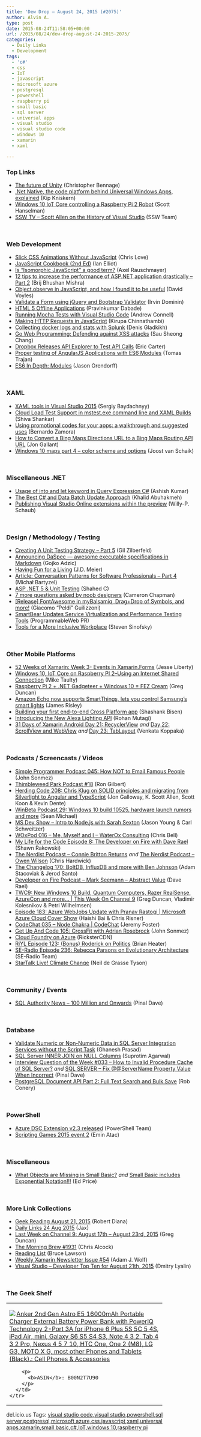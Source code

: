 ```yaml
---
title: 'Dew Drop – August 24, 2015 (#2075)'
author: Alvin A.
type: post
date: 2015-08-24T11:58:05+00:00
url: /2015/08/24/dew-drop-august-24-2015-2075/
categories:
  - Daily Links
  - Development
tags:
  - 'c#'
  - css
  - IoT
  - javascript
  - microsoft azure
  - postgresql
  - powershell
  - raspberry pi
  - small basic
  - sql server
  - universal apps
  - visual studio
  - visual studio code
  - windows 10
  - xamarin
  - xaml

---
```

### <a name="top"></a>Top Links

  * <a href="http://blogs.msdn.com/b/dotnet/archive/2015/08/21/the-future-of-unity.aspx" target="_blank">The future of Unity</a> (Christopher Bennage)
  * <a href="http://feedproxy.google.com/~r/winbetadotorg/~3/WQ4Cn9KmIgU/net-native-the-code-platform-behind-universal-windows-apps-explained" target="_blank">.Net Native, the code platform behind Universal Windows Apps, explained</a> (Kip Kniskern)
  * <a href="http://feeds.hanselman.com/~/107532184/0/scotthanselman~Windows-IoT-Core-controlling-a-Raspberry-Pi-Robot.aspx" target="_blank">Windows 10 IoT Core controlling a Raspberry Pi 2 Robot</a> (Scott Hanselman)
  * <a href="http://tv.ssw.com/6338/scott-allen-on-the-history-of-visual-studio" target="_blank">SSW TV &#8211; Scott Allen on the History of Visual Studio</a> (SSW Team)

&nbsp;

### <a name="web"></a>Web Development

  * <a href="http://www.love2dev.com/#!article/Slick-CSS-Animations-Without-JavaScript" target="_blank">Slick CSS Animations Without JavaScript</a> (Chris Love)
  * <a href="http://www.i-programmer.info/bookreviews/29-javascript/8911-javascript-cookbook-2e.html" target="_blank">JavaScript Cookbook (2nd Ed)</a> (Ian Elliot)
  * <a href="http://feedproxy.google.com/~r/2ality/~3/_t0dvTi1DEc/isomorphic-javascript.html" target="_blank">Is “Isomorphic JavaScript” a good term?</a> (Axel Rauschmayer)
  * <a href="http://www.infragistics.com/community/blogs/brijmishra/archive/2015/08/21/12-tips-to-increase-the-performance-of-asp-net-application-drastically-part-2.aspx" target="_blank">12 tips to increase the performance of ASP.NET application drastically – Part 2</a> (Brij Bhushan Mishra)
  * <a href="http://www.davevoyles.com/object-observe-in-javascript-and-how-i-found-it-to-be-useful/" target="_blank">Object.observe in JavaScript, and how I found it to be useful</a> (David Voyles)
  * <a href="http://feedproxy.google.com/~r/netCurryRecentArticles/~3/UXMIRFwwlDg/ShowArticle.aspx" target="_blank">Validate a Form using jQuery and Bootstrap Validator</a> (Irvin Dominin)
  * <a href="http://feedproxy.google.com/~r/netCurryRecentArticles/~3/AbWmR_pkNe8/ShowArticle.aspx" target="_blank">HTML 5 Offline Applications</a> (Pravinkumar Dabade)
  * <a href="http://feedproxy.google.com/~r/AndrewConnell/~3/tXRVonT2X-s/running-mocha-tests-with-visual-studio-code" target="_blank">Running Mocha Tests with Visual Studio Code</a> (Andrew Connell)
  * <a href="http://www.kirupa.com/html5/making_http_requests_js.htm" target="_blank">Making HTTP Requests in JavaScript</a> (Kirupa Chinnathambi)
  * <a href="http://feedproxy.google.com/~r/outcoldman_en/~3/G0esrEjDSSI/" target="_blank">Collecting docker logs and stats with Splunk</a> (Denis Gladkikh)
  * <a href="http://www.developer.com/services/go-web-programming-defending-against-xss-attacks.html" target="_blank">Go Web Programming: Defending against XSS attacks</a> (Sau Sheong Chang)
  * <a href="http://feedproxy.google.com/~r/ProgrammableWeb/~3/iwwRKtRnkAQ/21" target="_blank">Dropbox Releases API Explorer to Test API Calls</a> (Eric Carter)
  * <a href="https://medium.com/@tomastrajan/proper-testing-of-angular-js-applications-with-es6-modules-8cf31113873f" target="_blank">Proper testing of AngularJS Applications with ES6 Modules</a> (Tomas Trajan)
  * <a href="https://hacks.mozilla.org/2015/08/es6-in-depth-modules/" target="_blank">ES6 In Depth: Modules</a> (Jason Orendorff)

&nbsp;

### <a name="silverlight"></a>XAML

  * <a href="http://feedproxy.google.com/~r/CanDevs/~3/FOnT9y0vf3M/xaml-tools-in-visual-studio-2015.aspx" target="_blank">XAML tools in Visual Studio 2015</a> (Sergiy Baydachnyy)
  * <a href="http://blogs.msdn.com/b/visualstudioalm/archive/2015/08/24/cloud-load-test-support-in-mstest-exe-command-line-and-xaml-builds.aspx" target="_blank">Cloud Load Test Support in mstest.exe command line and XAML Builds</a> (Shiva Shankar)
  * <a href="http://blogs.windows.com/buildingapps/2015/08/21/using-promotional-codes-for-your-apps-a-walkthrough-and-suggested-uses/" target="_blank">Using promotional codes for your apps: a walkthrough and suggested uses</a> (Bernardo Zamora)
  * <a href="http://feedproxy.google.com/~r/jongallant/~3/qzQxho0H8IA/bing-maps-directions-url-routing-api.html" target="_blank">How to Convert a Bing Maps Directions URL to a Bing Maps Routing API URL</a> (Jon Gallant)
  * <a href="http://feedproxy.google.com/~r/blogspot/dotnetbyexample/~3/mihKAkmNCIs/windows-10-maps-part-4-color-scheme-and.html" target="_blank">Windows 10 maps part 4 &#8211; color scheme and options</a> (Joost van Schaik)

&nbsp;

### <a name="dotnet"></a>Miscellaneous .NET

  * <a href="http://blogs.quovantis.com/usage-of-into-and-let-keyword-in-query-expression-c/" target="_blank">Usage of into and let keyword in Query Expression C#</a> (Ashish Kumar)
  * <a href="http://khalidabuhakmeh.com/the-best-c-sharp-and-data-batch-update-approach" target="_blank">The Best C# and Data Batch Update Approach</a> (Khalid Abuhakmeh)
  * <a href="http://blogs.msdn.com/b/visualstudioalmrangers/archive/2015/08/21/publishing-visual-studio-online-extensions-within-the-preview.aspx" target="_blank">Publishing Visual Studio Online extensions within the preview</a> (Willy-P. Schaub)

&nbsp;

### <a name="design"></a>Design / Methodology / Testing

  * <a href="http://feedproxy.google.com/~r/gilzilberfeld/~3/r6ZVQ4kVHm8/creating-a-unit-testing-strategy-part-5.html" target="_blank">Creating A Unit Testing Strategy – Part 5</a> (Gil Zilberfeld)
  * <a href="http://gojko.net/2015/08/23/announcing-daspec-awesome-executable-specifications-in-markdown/" target="_blank">Announcing DaSpec — awesome executable specifications in Markdown</a> (Gojko Adzic)
  * <a href="http://feedproxy.google.com/~r/SourcesOfInsight/~3/wjoZw7DvIS8/" target="_blank">Having Fun for a Living</a> (J.D. Meier)
  * <a href="http://www.infoq.com/articles/conversation-patterns-4?utm_campaign=infoq_content&utm_source=infoq&utm_medium=feed&utm_term=global" target="_blank">Article: Conversation Patterns for Software Professionals &#8211; Part 4</a> (Michał Bartyzel)
  * <a href="http://wakeupandcode.com/asp-net-5-unit-testing/" target="_blank">ASP .NET 5 & Unit Testing</a> (Shahed C)
  * <a href="http://www.webdesignerdepot.com/2015/08/7-more-questions-asked-by-noob-designers/" target="_blank">7 more questions asked by noob designers</a> (Cameron Chapman)
  * <a href="http://feedproxy.google.com/~r/balsamiq/~3/ZURjYB3Opqs/" target="_blank">[Release] FontAwesome in myBalsamiq, Drag+Drop of Symbols, and more!</a> (Giacomo “Peldi” Guilizzoni)
  * <a href="http://feedproxy.google.com/~r/ProgrammableWeb/~3/nQ8nC-vIaKU/21" target="_blank">SmartBear Updates Service Virtualization and Performance Testing Tools</a> (ProgrammableWeb PR)
  * <a href="http://feedproxy.google.com/~r/LearningByShipping/~3/Y2khEYjiEjc/" target="_blank">Tools for a More Inclusive Workplace</a> (Steven Sinofsky)

&nbsp;

### <a name="mobile"></a>Other Mobile Platforms

  * <a href="http://feedproxy.google.com/~r/JesseLiberty-SilverlightGeek/~3/B0UyLPEzm8M/" target="_blank">52 Weeks of Xamarin: Week 3- Events in Xamarin.Forms</a> (Jesse Liberty)
  * <a href="http://feedproxy.google.com/~r/mtaulty/~3/u7YmSM926Cg/windows-10-iot-core-on-raspberry-pi-2-using-an-internet-shared-connection.aspx" target="_blank">Windows 10, IoT Core on Raspberry PI 2–Using an Internet Shared Connection</a> (Mike Taulty)
  * <a href="https://channel9.msdn.com/coding4fun/blog/Raspberry-Pi-2--NET-Gadgeteer--Windows-10--FEZ-Cream" target="_blank">Raspberry Pi 2 + .NET Gadgeteer + Windows 10 = FEZ Cream</a> (Greg Duncan)
  * <a href="http://feedproxy.google.com/~r/geekwire/~3/aO1F0HGhSlA/" target="_blank">Amazon Echo now supports SmartThings, lets you control Samsung’s smart lights</a> (James Risley)
  * <a href="http://dailydotnettips.com/2015/08/24/building-your-first-end-to-end-cross-platform-app/" target="_blank">Building your first end-to-end Cross Platform app</a> (Shashank Bisen)
  * <a href="https://developer.amazon.com/public/community/post/Tx23PZD8E8GWHAY/Introducing-the-New-Alexa-Lighting-API" target="_blank">Introducing the New Alexa Lighting API</a> (Rohan Mutagi)
  * <a href="http://blog.falafel.com/31-days-of-xamarin-android-day-21-recyclerview/" target="_blank">31 Days of Xamarin Android Day 21: RecyclerView</a> _and_ <a href="http://blog.falafel.com/31-days-of-xamarin-android-day-22-scrollview-and-webview/" target="_blank">Day 22: ScrollView and WebView</a> _and_ <a href="http://blog.falafel.com/31-days-of-xamarin-android-day-23-tablayout/" target="_blank">Day 23: TabLayout</a> (Venkata Koppaka)

&nbsp;

### <a name="podcasts"></a>Podcasts / Screencasts / Videos

  * <a href="http://simpleprogrammer.libsyn.com/simple-programmer-podcast-045-how-not-to-email-famous-people" target="_blank">Simple Programmer Podcast 045: How NOT to Email Famous People</a> (John Sonmez)
  * <a href="http://blog.thimbleweedpark.com/podcast18" target="_blank">Thimbleweed Park Podcast #18</a> (Ron Gilbert)
  * <a href="http://feedproxy.google.com/~r/HerdingCode/~3/ZG2KcwTwK54/" target="_blank">Herding Code 208: Chris Klug on SOLID principles and migrating from Silverlight to Angular and TypeScript</a> (Jon Galloway, K. Scott Allen, Scott Koon & Kevin Dente)
  * <a href="http://feedproxy.google.com/~r/winbetadotorg/~3/tR-MdvoTEgU/winbeta-podcast-29-windows-10-build-10525-hardware-launch-rumors-and-more" target="_blank">WinBeta Podcast 29: Windows 10 build 10525, hardware launch rumors and more</a> (Sean Michael)
  * <a href="http://msdevshow.com/2015/08/intro-to-nodejs-with-sarah-sexton/" target="_blank">MS Dev Show &#8211; Intro to Node.js with Sarah Sexton</a> (Jason Young & Carl Schweitzer)
  * <a href="http://www.sqlservercentral.com/blogs/waterox-sql/2015/08/21/016-me-myself-and-i-waterox-consulting/" target="_blank">WOxPod 016 – Me, Myself and I &#8211; WaterOx Consulting</a> (Chris Bell)
  * <a href="http://www.mylifeforthecode.com/episode-8-the-developer-on-fire-with-dave-rael/" target="_blank">My Life for the Code Episode 8: The Developer on Fire with Dave Rael</a> (Shawn Rakowski)
  * <a href="http://nerdist.libsyn.com/connie-britton-returns" target="_blank">The Nerdist Podcast &#8211; Connie Britton Returns</a> _and_ <a href="http://nerdist.libsyn.com/owen-wilson" target="_blank">The Nerdist Podcast &#8211; Owen Wilson</a> (Chris Hardwick)
  * <a href="http://5by5.tv/changelog/170" target="_blank">The Changelog 170: BoltDB, InfluxDB and more with Ben Johnson</a> (Adam Stacoviak & Jerod Santo)
  * <a href="http://developeronfire.com:80/Podcast/Episodes/mark-seemann" target="_blank">Developer on Fire Podcast &#8211; Mark Seemann &#8211; Abstract Value</a> (Dave Rael)
  * <a href="https://channel9.msdn.com/Shows/This+Week+On+Channel+9/TWC9-New-Windows-10-Build-Quantum-Computers-Razer-RealSense-AzureCon-and-more" target="_blank">TWC9: New Windows 10 Build, Quantum Computers, Razer RealSense, AzureCon and more&#8230; | This Week On Channel 9</a> (Greg Duncan, Vladimir Kolesnikov & Petri Wilhelmsen)
  * <a href="https://channel9.msdn.com/Shows/Cloud+Cover/Episode-183-Azure-WebJobs-Update-with-Pranav-Rastogi" target="_blank">Episode 183: Azure WebJobs Update with Pranav Rastogi | Microsoft Azure Cloud Cover Show</a> (Haishi Bai & Chris Risner)
  * <a href="https://channel9.msdn.com/Shows/codechat/035" target="_blank">CodeChat 035 &#8211; Node Chakra | CodeChat</a> (Jeremy Foster)
  * <a href="http://getupandcode.com/2015/08/21/get-up-and-code-105-crossfit-with-adrian-rosebrock/" target="_blank">Get Up And Code 105: CrossFit with Adrian Rosebrock</a> (John Sonmez)
  * <a href="https://channel9.msdn.com/Blogs/Windows-Azure/Cloud-Foundry-on-Azure" target="_blank">Cloud Foundry on Azure</a> (RicksterCDN)
  * <a href="http://riyl.podbean.com/e/episode-123-bonus-roderick-on-politics/" target="_blank">RiYL Episode 123: (Bonus) Roderick on Politics</a> (Brian Heater)
  * <a href="http://feedproxy.google.com/~r/se-radio/~3/ptl7QT_BAz4/" target="_blank">SE-Radio Episode 236: Rebecca Parsons on Evolutionary Architecture</a> (SE-Radio Team)
  * <a href="https://soundcloud.com/startalk/startalk-live-climate-change" target="_blank">StarTalk Live! Climate Change</a> (Neil de Grasse Tyson)

&nbsp;

### <a name="events"></a>Community / Events

  * <a href="http://blog.sqlauthority.com/2015/08/22/sql-authority-news-100-million-and-onwards/" target="_blank">SQL Authority News – 100 Million and Onwards</a> (Pinal Dave)

&nbsp;

### <a name="sql"></a>Database

  * <a href="http://feedproxy.google.com/~r/MSSQLTips-LatestSqlServerTips/~3/ADJiZxEOjRk/tip.asp" target="_blank">Validate Numeric or Non-Numeric Data in SQL Server Integration Services without the Script Task</a> (Ghanesh Prasad)
  * <a href="http://feedproxy.google.com/~r/sqlservercurry/blog/~3/E0OoqWFRXjY/sql-server-inner-join-on-null-columns.html" target="_blank">SQL Server INNER JOIN on NULL Columns</a> (Suprotim Agarwal)
  * <a href="http://blog.sqlauthority.com/2015/08/23/interview-question-of-the-week-033-how-to-invalid-procedure-cache-of-sql-server/" target="_blank">Interview Question of the Week #033 – How to Invalid Procedure Cache of SQL Server?</a> _and_ <a href="http://blog.sqlauthority.com/2015/08/24/sql-server-fix-servername-property-value-when-incorrect/" target="_blank">SQL SERVER – Fix @@ServerName Property Value When Incorrect</a> (Pinal Dave)
  * <a href="http://feedproxy.google.com/~r/wekeroad/EeKc/~3/gfCi5V1kRmE/" target="_blank">PostgreSQL Document API Part 2: Full Text Search and Bulk Save</a> (Rob Conery)

&nbsp;

### <a name="ps"></a>PowerShell

  * <a href="http://blogs.msdn.com/b/powershell/archive/2015/08/22/azure-dsc-extension-v2-3-released.aspx" target="_blank">Azure DSC Extension v2.3 released</a> (PowerShell Team)
  * <a href="https://p0w3rsh3ll.wordpress.com/2015/08/24/scripting-games-2015-event-2/" target="_blank">Scripting Games 2015 event 2</a> (Emin Atac)

&nbsp;

### <a name="misc"></a>Miscellaneous

  * <a href="http://blogs.msdn.com/b/smallbasic/archive/2015/08/21/what-objects-are-missing-in-small-basic.aspx" target="_blank">What Objects are Missing in Small Basic?</a> _and_ <a href="http://blogs.msdn.com/b/smallbasic/archive/2015/08/22/small-basic-includes-exponential-notation.aspx" target="_blank">Small Basic includes Exponential Notation!!!</a> (Ed Price)

&nbsp;

### <a name="links"></a>More Link Collections

  * <a href="http://feeds.regulargeek.com/~r/RegularGeek/~3/ghxaa9KvR1I/" target="_blank">Geek Reading August 21, 2015</a> (Robert Diana)
  * <a href="http://feedproxy.google.com/~r/parsimonyjax/~3/5ObSnhHgIps/daily-links-24-aug-2015.html" target="_blank">Daily Links 24 Aug 2015</a> (Jax)
  * <a href="https://channel9.msdn.com/Blogs/C9Team/Last-Week-on-Channel-9-August-17th-August-23rd-2015" target="_blank">Last Week on Channel 9: August 17th &#8211; August 23rd, 2015</a> (Greg Duncan)
  * <a href="http://feedproxy.google.com/~r/ReflectivePerspective/~3/YvwAqIek3ok/" target="_blank">The Morning Brew #1931</a> (Chris Alcock)
  * <a href="http://www.brucelawson.co.uk/2015/reading-list-124/" target="_blank">Reading List</a> (Bruce Lawson)
  * <a href="https://www.SyntaxIsMyUI.com/weekly-xamarin-newsletter-issue-54/" target="_blank">Weekly Xamarin Newsletter Issue #54</a> (Adam J. Wolf)
  * <a href="http://www.lyalin.com/2015/08/21/visual-studio-developer-top-ten-for-august-21th-2015/" target="_blank">Visual Studio – Developer Top Ten for August 21th, 2015</a> (Dmitry Lyalin)

&nbsp;

### <a name="shelf"></a>The Geek Shelf

<div id="scid:7dc1bd33-94bd-46fd-a20b-0131235bcd47:b775b5a3-a1b3-485f-ad6f-f683bbb99c77" class="wlWriterEditableSmartContent" style="float: none; padding-bottom: 0px; padding-top: 0px; padding-left: 0px; margin: 0px; display: inline; padding-right: 0px">
  <table cellspacing="0" cellpadding="2" width="400" border="0" unselectable="on">
    <tr>
      <td valign="top" width="400">
        <p>
          <a title="Anker 2nd Gen Astro E5 16000mAh Portable Charger  External Battery Power Bank with PowerIQ Technology 2-Port 3A for iPhone 6 Plus 5S 5C 5 4S, iPad Air, mini, Galaxy S6 S5 S4 S3, Note 4 3 2, Tab 4 3 2 Pro, Nexus 4 5 7 10, HTC One, One 2 (M8), LG G3, MOTO X G, most other Phones and Tablets (Black).: Cell Phones & Accessories" href="http://www.amazon.com/exec/obidos/ASIN/B00N2T7U90/amazin-20"><img data-recalc-dims="1" decoding="async" src="https://i0.wp.com/images.amazon.com/images/P/B00N2T7U90.01.MZZZZZZZ.jpg?w=660" border="0" align="left" style="float:left" />Anker 2nd Gen Astro E5 16000mAh Portable Charger External Battery Power Bank with PowerIQ Technology 2-Port 3A for iPhone 6 Plus 5S 5C 5 4S, iPad Air, mini, Galaxy S6 S5 S4 S3, Note 4 3 2, Tab 4 3 2 Pro, Nexus 4 5 7 10, HTC One, One 2 (M8), LG G3, MOTO X G, most other Phones and Tablets (Black).: Cell Phones & Accessories</a>
        </p>
        
        <p>
          <b>ASIN</b>: B00N2T7U90
        </p>
      </td>
    </tr>
  </table>
</div>

<div id="scid:0767317B-992E-4b12-91E0-4F059A8CECA8:dfe51d7c-98c9-4170-89b6-f93145236ceb" class="wlWriterEditableSmartContent" style="float: none; padding-bottom: 0px; padding-top: 0px; padding-left: 0px; margin: 0px; display: inline; padding-right: 0px">
  del.icio.us Tags: <a href="http://del.icio.us/popular/visual+studio+code" rel="tag">visual studio code</a>,<a href="http://del.icio.us/popular/visual+studio" rel="tag">visual studio</a>,<a href="http://del.icio.us/popular/powershell" rel="tag">powershell</a>,<a href="http://del.icio.us/popular/sql+server" rel="tag">sql server</a>,<a href="http://del.icio.us/popular/postgresql" rel="tag">postgresql</a>,<a href="http://del.icio.us/popular/microsoft+azure" rel="tag">microsoft azure</a>,<a href="http://del.icio.us/popular/css" rel="tag">css</a>,<a href="http://del.icio.us/popular/javascript" rel="tag">javascript</a>,<a href="http://del.icio.us/popular/xaml" rel="tag">xaml</a>,<a href="http://del.icio.us/popular/universal+apps" rel="tag">universal apps</a>,<a href="http://del.icio.us/popular/xamarin" rel="tag">xamarin</a>,<a href="http://del.icio.us/popular/small+basic" rel="tag">small basic</a>,<a href="http://del.icio.us/popular/c%23" rel="tag">c#</a>,<a href="http://del.icio.us/popular/IoT" rel="tag">IoT</a>,<a href="http://del.icio.us/popular/windows+10" rel="tag">windows 10</a>,<a href="http://del.icio.us/popular/raspberry+pi" rel="tag">raspberry pi</a>
</div>